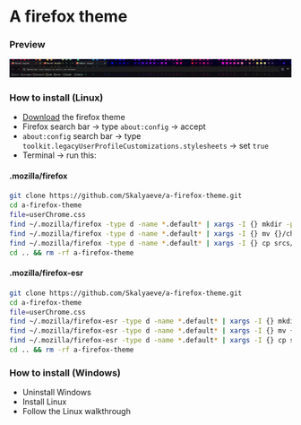# A firefox theme

### Preview
![](https://github.com/Skalyaeve/a-firefox-theme/blob/main/preview.png)

### How to install (Linux)
- [Download](https://addons.mozilla.org/fr/firefox/addon/dark-pixels/) the firefox theme
- Firefox search bar -> type `about:config` -> accept
- `about:config` search bar -> type `toolkit.legacyUserProfileCustomizations.stylesheets` -> set `true`
- Terminal -> run this:
#### .mozilla/firefox
```sh
git clone https://github.com/Skalyaeve/a-firefox-theme.git
cd a-firefox-theme
file=userChrome.css
find ~/.mozilla/firefox -type d -name *.default* | xargs -I {} mkdir -p {}/chrome
find ~/.mozilla/firefox -type d -name *.default* | xargs -I {} mv {}/chrome/$file {}/chrome/$file.bak 2>/dev/null
find ~/.mozilla/firefox -type d -name *.default* | xargs -I {} cp srcs/$file {}/chrome
cd .. && rm -rf a-firefox-theme
```
#### .mozilla/firefox-esr
```sh
git clone https://github.com/Skalyaeve/a-firefox-theme.git
cd a-firefox-theme
file=userChrome.css
find ~/.mozilla/firefox-esr -type d -name *.default* | xargs -I {} mkdir -p {}/chrome
find ~/.mozilla/firefox-esr -type d -name *.default* | xargs -I {} mv {}/chrome/$file {}/chrome/$file.bak 2>/dev/null
find ~/.mozilla/firefox-esr -type d -name *.default* | xargs -I {} cp srcs/$file {}/chrome
cd .. && rm -rf a-firefox-theme
```

### How to install (Windows)
- Uninstall Windows
- Install Linux
- Follow the Linux walkthrough
